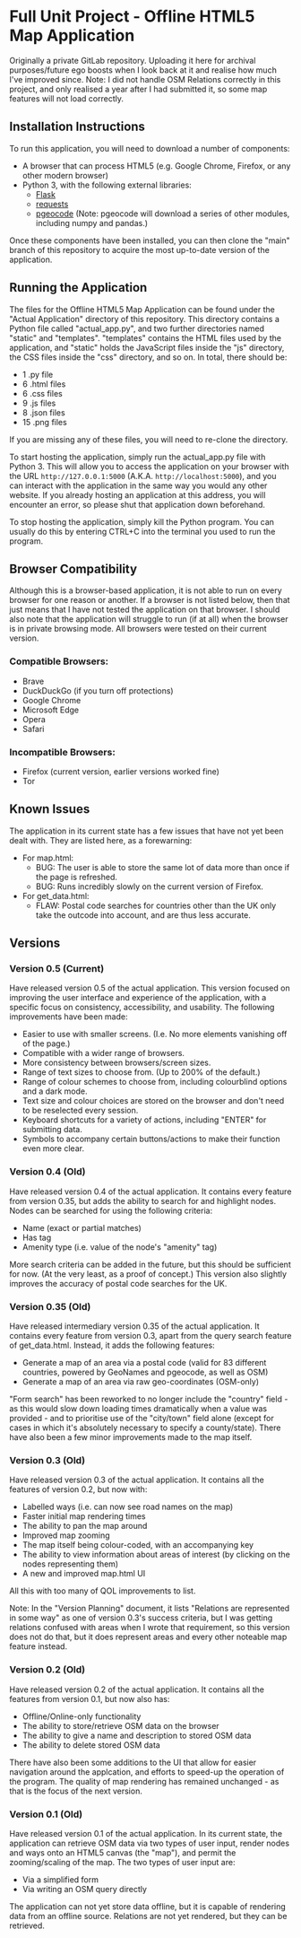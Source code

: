# Full Unit Project - Offline HTML5 Map Application

Originally a private GitLab repository. Uploading it here for archival purposes/future ego boosts when I look back at it and realise how much I've improved since. Note: I did not handle OSM Relations correctly in this project, and only realised a year after I had submitted it, so some map features will not load correctly.

## Installation Instructions

To run this application, you will need to download a number of components:
- A browser that can process HTML5 (e.g. Google Chrome, Firefox, or any other modern browser)
- Python 3, with the following external libraries:
    - [Flask](https://flask.palletsprojects.com/en/2.2.x/installation/)
    - [requests](https://pypi.org/project/requests/)
    - [pgeocode](https://pypi.org/project/pgeocode/)
(Note: pgeocode will download a series of other modules, including numpy and pandas.)

Once these components have been installed, you can then clone the "main" branch of this repository to acquire the most up-to-date version of the application.

## Running the Application

The files for the Offline HTML5 Map Application can be found under the "Actual Application" directory of this repository. This directory contains a Python file called "actual_app.py", and two further directories named "static" and "templates". "templates" contains the HTML files used by the application, and "static" holds the JavaScript files inside the "js" directory, the CSS files inside the "css" directory, and so on. In total, there should be:
- 1 .py file
- 6 .html files
- 6 .css files
- 9 .js files
- 8 .json files
- 15 .png files

If you are missing any of these files, you will need to re-clone the directory.

To start hosting the application, simply run the actual_app.py file with Python 3. This will allow you to access the application on your browser with the URL `http://127.0.0.1:5000` (A.K.A. `http://localhost:5000`), and you can interact with the application in the same way you would any other website. If you already hosting an application at this address, you will encounter an error, so please shut that application down beforehand.

To stop hosting the application, simply kill the Python program. You can usually do this by entering CTRL+C into the terminal you used to run the program.

## Browser Compatibility

Although this is a browser-based application, it is not able to run on every browser for one reason or another. If a browser is not listed below, then that just means that I have not tested the application on that browser. I should also note that the application will struggle to run (if at all) when the browser is in private browsing mode. All browsers were tested on their current version.

### Compatible Browsers:

- Brave
- DuckDuckGo (if you turn off protections)
- Google Chrome
- Microsoft Edge
- Opera
- Safari

### Incompatible Browsers:

- Firefox (current version, earlier versions worked fine)
- Tor

## Known Issues

The application in its current state has a few issues that have not yet been dealt with. They are listed here, as a forewarning:
- For map.html:
    - BUG: The user is able to store the same lot of data more than once if the page is refreshed.
    - BUG: Runs incredibly slowly on the current version of Firefox.
- For get_data.html:
    - FLAW: Postal code searches for countries other than the UK only take the outcode into account, and are thus less accurate.

## Versions

### Version 0.5 (Current)

Have released version 0.5 of the actual application. This version focused on improving the user interface and experience of the application, with a specific focus on consistency, accessibility, and usability. The following improvements have been made:
- Easier to use with smaller screens. (I.e. No more elements vanishing off of the page.)
- Compatible with a wider range of browsers.
- More consistency between browsers/screen sizes.
- Range of text sizes to choose from. (Up to 200% of the default.)
- Range of colour schemes to choose from, including colourblind options and a dark mode.
- Text size and colour choices are stored on the browser and don't need to be reselected every session.
- Keyboard shortcuts for a variety of actions, including "ENTER" for submitting data.
- Symbols to accompany certain buttons/actions to make their function even more clear.

### Version 0.4 (Old)

Have released version 0.4 of the actual application. It contains every feature from version 0.35, but adds the ability to search for and highlight nodes. Nodes can be searched for using the following criteria:
- Name (exact or partial matches)
- Has tag
- Amenity type (i.e. value of the node's "amenity" tag)

More search criteria can be added in the future, but this should be sufficient for now. (At the very least, as a proof of concept.) This version also slightly improves the accuracy of postal code searches for the UK.

### Version 0.35 (Old)

Have released intermediary version 0.35 of the actual application. It contains every feature from version 0.3, apart from the query search feature of get_data.html. Instead, it adds the following features:
- Generate a map of an area via a postal code (valid for 83 different countries, powered by GeoNames and pgeocode, as well as OSM)
- Generate a map of an area via raw geo-coordinates (OSM-only)

"Form search" has been reworked to no longer include the "country" field - as this would slow down loading times dramatically when a value was provided - and to prioritise use of the "city/town" field alone (except for cases in which it's absolutely necessary to specify a county/state). There have also been a few minor improvements made to the map itself.

### Version 0.3 (Old)

Have released version 0.3 of the actual application. It contains all the features of version 0.2, but now with:
- Labelled ways (i.e. can now see road names on the map)
- Faster initial map rendering times
- The ability to pan the map around
- Improved map zooming
- The map itself being colour-coded, with an accompanying key
- The ability to view information about areas of interest (by clicking on the nodes representing them)
- A new and improved map.html UI

All this with too many of QOL improvements to list.

Note: In the "Version Planning" document, it lists "Relations are represented in some way" as one of version 0.3's success criteria, but I was getting relations confused with areas when I wrote that requirement, so this version does not do that, but it does represent areas and every other noteable map feature instead.

### Version 0.2 (Old)

Have released version 0.2 of the actual application. It contains all the features from version 0.1, but now also has:
- Offline/Online-only functionality
- The ability to store/retrieve OSM data on the browser
- The ability to give a name and description to stored OSM data
- The ability to delete stored OSM data

There have also been some additions to the UI that allow for easier navigation around the applcation, and efforts to speed-up the operation of the program. The quality of map rendering has remained unchanged - as that is the focus of the next version.

### Version 0.1 (Old)

Have released version 0.1 of the actual application. In its current state, the application can retrieve OSM data via two types of user input, render nodes and ways onto an HTML5 canvas (the "map"), and permit the zooming/scaling of the map. The two types of user input are:
- Via a simplified form
- Via writing an OSM query directly

The application can not yet store data offline, but it is capable of rendering data from an offline source. Relations are not yet rendered, but they can be retrieved.
